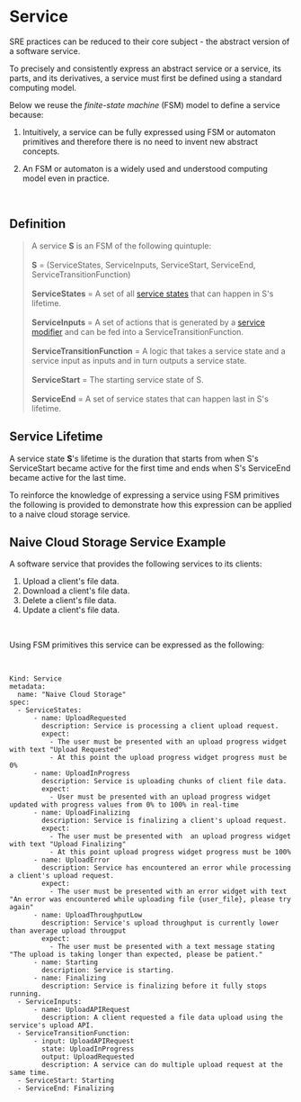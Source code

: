 # Service
SRE practices can be reduced to their core subject - the abstract version of a software service.

To precisely and consistently express an abstract service or a service, its parts, and its derivatives, a service must first be defined using a standard computing model.
<br/>

Below we reuse the *finite-state machine* (FSM) model to define a service because:

1. Intuitively, a service can be fully expressed using FSM or automaton primitives and therefore there is no need to invent new abstract concepts.

2. An FSM or automaton is a widely used and understood computing model even in practice.
<br/>

## Definition
> A service **S** is an FSM of the following quintuple:
> <br/><br/>
> **S** = (ServiceStates, ServiceInputs, ServiceStart, ServiceEnd, ServiceTransitionFunction)
>  <br/><br/>
>  **ServiceStates** = A set of all [service states](./service-state.md) that can happen in S's lifetime.
>   <br/><br/>
>  **ServiceInputs** = A set of actions that is generated by a [service modifier](./service-modifier.md) and can be fed into a ServiceTransitionFunction.
>   <br/><br/>
>  **ServiceTransitionFunction** = A logic that takes a service state and a service input as inputs and in turn outputs a service state.
>   <br/><br/>
>  **ServiceStart** = The starting service state of S.
>   <br/><br/>
>  **ServiceEnd** = A set of service states that can happen last in S's lifetime.

## Service Lifetime
A service state **S**'s lifetime is the duration that starts from when S's ServiceStart became active for the first time and ends when S's ServiceEnd became active for the last time.
<br/>

To reinforce the knowledge of expressing a service using FSM primitives the following is provided to demonstrate how this expression can be applied to a naive cloud storage service.

## Naive Cloud Storage Service Example
A software service that provides the following services to its clients:

1. Upload a client's file data.
2. Download a client's file data.
3. Delete a client's file data.
4. Update a client's file data.
<br/>

Using FSM primitives this service can be expressed as the following:

<br/>

```
Kind: Service
metadata:
  name: "Naive Cloud Storage"
spec:
  - ServiceStates:
      - name: UploadRequested
        description: Service is processing a client upload request.
        expect:
          - The user must be presented with an upload progress widget with text "Upload Requested"
          - At this point the upload progress widget progress must be 0%
      - name: UploadInProgress
        description: Service is uploading chunks of client file data.
        expect:
          - User must be presented with an upload progress widget updated with progress values from 0% to 100% in real-time
      - name: UploadFinalizing
        description: Service is finalizing a client's upload request.
        expect:
          - The user must be presented with  an upload progress widget with text "Upload Finalizing"
          - At this point upload progress widget progress must be 100%
      - name: UploadError
        description: Service has encountered an error while processing a client's upload request.
        expect:
          - The user must be presented with an error widget with text "An error was encountered while uploading file {user_file}, please try again"
      - name: UploadThroughputLow
        description: Service's upload throughput is currently lower than average upload througput
        expect:
          - The user must be presented with a text message stating "The upload is taking longer than expected, please be patient."
      - name: Starting
        description: Service is starting.
      - name: Finalizing
        description: Service is finalizing before it fully stops running.
  - ServiceInputs:
      - name: UploadAPIRequest
        description: A client requested a file data upload using the service's upload API.
  - ServiceTransitionFunction:
      - input: UploadAPIRequest
        state: UploadInProgress
        output: UploadRequested
        description: A service can do multiple upload request at the same time.
  - ServiceStart: Starting
  - ServiceEnd: Finalizing

```
